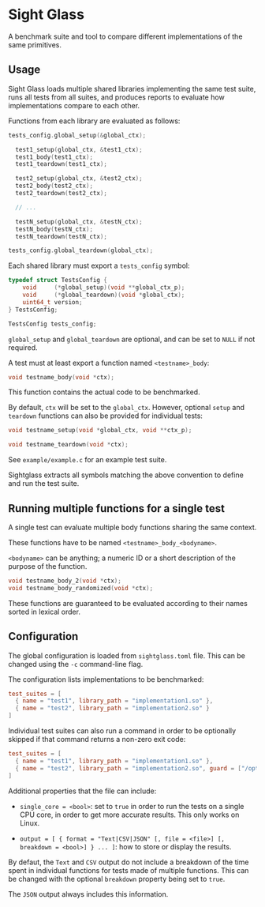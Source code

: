 # Sight Glass

A benchmark suite and tool to compare different implementations of the same primitives.

## Usage

Sight Glass loads multiple shared libraries implementing the same test suite, runs all tests from all suites, and produces reports to evaluate how implementations compare to each other.

Functions from each library are evaluated as follows:

```c
tests_config.global_setup(&global_ctx);

  test1_setup(global_ctx, &test1_ctx);
  test1_body(test1_ctx);
  test1_teardown(test1_ctx);

  test2_setup(global_ctx, &test2_ctx);
  test2_body(test2_ctx);
  test2_teardown(test2_ctx);

  // ...

  testN_setup(global_ctx, &testN_ctx);
  testN_body(testN_ctx);
  testN_teardown(testN_ctx);

tests_config.global_teardown(global_ctx);
```

Each shared library must export a `tests_config` symbol:

```c
typedef struct TestsConfig {
    void     (*global_setup)(void **global_ctx_p);
    void     (*global_teardown)(void *global_ctx);
    uint64_t version;
} TestsConfig;

TestsConfig tests_config;
```

`global_setup` and `global_teardown` are optional, and can be set to `NULL` if not required.

A test must at least export a function named `<testname>_body`:

```c
void testname_body(void *ctx);
```

This function contains the actual code to be benchmarked.

By default, `ctx` will be set to the `global_ctx`. However, optional `setup` and `teardown` functions can also be provided for individual tests:

```c
void testname_setup(void *global_ctx, void **ctx_p);

void testname_teardown(void *ctx);
```

See `example/example.c` for an example test suite.

Sightglass extracts all symbols matching the above convention to define and run the test suite.

## Running multiple functions for a single test

A single test can evaluate multiple body functions sharing the same context.

These functions have to be named `<testname>_body_<bodyname>`.

`<bodyname>` can be anything; a numeric ID or a short description of the purpose of the function.

```c
void testname_body_2(void *ctx);
void testname_body_randomized(void *ctx);
```

These functions are guaranteed to be evaluated according to their names sorted in lexical order.

## Configuration

The global configuration is loaded from `sightglass.toml` file. This can be changed using the `-c` command-line flag.

The configuration lists implementations to be benchmarked:

```toml
test_suites = [
  { name = "test1", library_path = "implementation1.so" },
  { name = "test2", library_path = "implementation2.so" }
]
```

Individual test suites can also run a command in order to be optionally skipped if that command returns a non-zero exit code:

```toml
test_suites = [
  { name = "test1", library_path = "implementation1.so" },
  { name = "test2", library_path = "implementation2.so", guard = ["/opt/sg/guard-scripts/check", "arg1", "arg2"] }
]
```

Additional properties that the file can include:

- `single_core = <bool>`: set to `true` in order to run the tests on a single CPU core, in order to get more accurate results. This only works on Linux.

- `output = [ { format = "Text|CSV|JSON" [, file = <file>] [, breakdown = <bool>] } ... ]`: how to store or display the results.

By defaut, the `Text` and `CSV` output do not include a breakdown of the time spent in individual functions for tests made of multiple functions.
This can be changed with the optional `breakdown` property being set to `true`.

The `JSON` output always includes this information.
